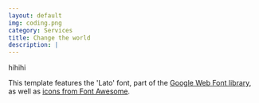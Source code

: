 ```yaml
---
layout: default
img: coding.png
category: Services
title: Change the world
description: |
---
```

hihihi

This template features the 'Lato' font, part of the [Google Web Font library](http://www.google.com/fonts), as well as [icons from Font Awesome](http://fontawesome.io).
